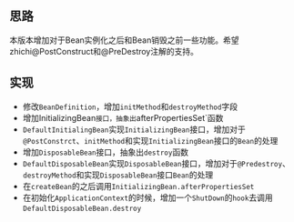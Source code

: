 ## 思路

本版本增加对于Bean实例化之后和Bean销毁之前一些功能。希望zhichi@PostConstruct和@PreDestroy注解的支持。

## 实现

* 修改`BeanDefinition`，增加`initMethod`和`destroyMethod`字段 
* 增加InitializingBean`接口，抽象出`afterPropertiesSet`函数
* `DefaultInitialingBean`实现`InitializingBean`接口，增加对于`@PostConstrct`、`initMethod`和实现`InitializingBean`接口的`Bean`的处理
* 增加`DisposableBean`接口，抽象出`destroy`函数
* `DefaultDisposableBean`实现`DisposableBean`接口，增加对于`@Predestroy`、`destroyMethod`和实现`DisposableBean`接口`Bean`的处理
* 在`createBean`的之后调用`InitializingBean.afterPropertiesSet`
* 在初始化`ApplicationContext`的时候，增加一个`ShutDown`的`hook`去调用`DefaultDisposableBean.destroy`